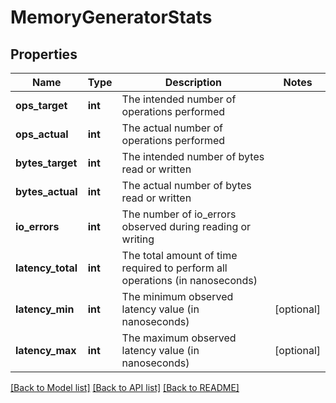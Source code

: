 # MemoryGeneratorStats

## Properties
Name | Type | Description | Notes
------------ | ------------- | ------------- | -------------
**ops_target** | **int** | The intended number of operations performed | 
**ops_actual** | **int** | The actual number of operations performed | 
**bytes_target** | **int** | The intended number of bytes read or written | 
**bytes_actual** | **int** | The actual number of bytes read or written | 
**io_errors** | **int** | The number of io_errors observed during reading or writing | 
**latency_total** | **int** | The total amount of time required to perform all operations (in nanoseconds) | 
**latency_min** | **int** | The minimum observed latency value (in nanoseconds) | [optional] 
**latency_max** | **int** | The maximum observed latency value (in nanoseconds) | [optional] 

[[Back to Model list]](../README.md#documentation-for-models) [[Back to API list]](../README.md#documentation-for-api-endpoints) [[Back to README]](../README.md)


